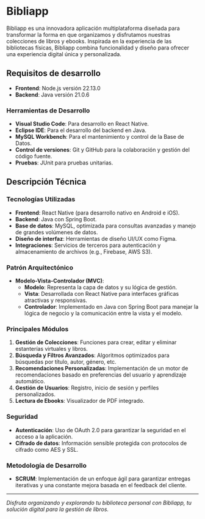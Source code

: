 # Bibliapp

Bibliapp es una innovadora aplicación multiplataforma diseñada para transformar la forma en que organizamos y disfrutamos nuestras colecciones de libros y ebooks. Inspirada en la experiencia de las bibliotecas físicas, Bibliapp combina funcionalidad y diseño para ofrecer una experiencia digital única y personalizada.

## Requisitos de desarrollo
- **Frontend**: Node.js versión 22.13.0
- **Backend**: Java versión 21.0.6

### Herramientas de Desarrollo

- **Visual Studio Code**: Para desarrollo en React Native.
- **Eclipse IDE**: Para el desarrollo del backend en Java.
- **MySQL Workbench**: Para el mantenimiento y control de la Base de Datos.
- **Control de versiones**: Git y GitHub para la colaboración y gestión del código fuente.
- **Pruebas**: JUnit para pruebas unitarias.

## Descripción Técnica

### Tecnologías Utilizadas

- **Frontend**: React Native (para desarrollo nativo en Android e iOS).
- **Backend**: Java con Spring Boot.
- **Base de datos**: MySQL, optimizada para consultas avanzadas y manejo de grandes volúmenes de datos.
- **Diseño de interfaz**: Herramientas de diseño UI/UX como Figma.
- **Integraciones**: Servicios de terceros para autenticación y almacenamiento de archivos (e.g., Firebase, AWS S3).

### Patrón Arquitectónico

- **Modelo-Vista-Controlador (MVC)**:
  - **Modelo**: Representa la capa de datos y su lógica de gestión.
  - **Vista**: Desarrollada con React Native para interfaces gráficas atractivas y responsivas.
  - **Controlador**: Implementado en Java con Spring Boot para manejar la lógica de negocio y la comunicación entre la vista y el modelo.

### Principales Módulos

1. **Gestión de Colecciones**: Funciones para crear, editar y eliminar estanterías virtuales y libros.
2. **Búsqueda y Filtros Avanzados**: Algoritmos optimizados para búsquedas por título, autor, género, etc.
3. **Recomendaciones Personalizadas**: Implementación de un motor de recomendaciones basado en preferencias del usuario y aprendizaje automático.
4. **Gestión de Usuarios**: Registro, inicio de sesión y perfiles personalizados.
5. **Lectura de Ebooks**: Visualizador de PDF integrado.

### Seguridad

- **Autenticación**: Uso de OAuth 2.0 para garantizar la seguridad en el acceso a la aplicación.
- **Cifrado de datos**: Información sensible protegida con protocolos de cifrado como AES y SSL.

### Metodología de Desarrollo

- **SCRUM**: Implementación de un enfoque ágil para garantizar entregas iterativas y una constante mejora basada en el feedback del cliente.

---

_Disfruta organizando y explorando tu biblioteca personal con Bibliapp, tu solución digital para la gestión de libros._
